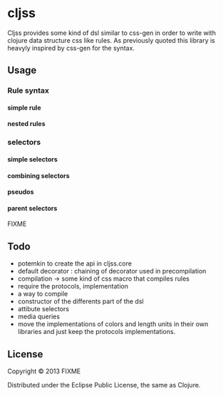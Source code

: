# cljss

Cljss provides some kind of dsl similar to css-gen in order to write with
clojure data structure css like rules. As previously quoted this library is 
heavyly inspired by css-gen for the syntax.

## Usage

### Rule syntax
#### simple rule
#### nested rules
### selectors
#### simple selectors
#### combining selectors
#### pseudos 
#### parent selectors

FIXME

## Todo 
 - potemkin to create the api in cljss.core
  - default decorator : chaining of decorator used in precompilation
  - compilation -> some kind of css macro that compiles rules
  - require the protocols, implementation
  - a way to compile
  - constructor of the differents part of the dsl
 - attibute selectors
 - media queries
 - move the implementations of colors and length units in their own libraries
   and just keep the protocols implementations.

## License

Copyright © 2013 FIXME

Distributed under the Eclipse Public License, the same as Clojure.